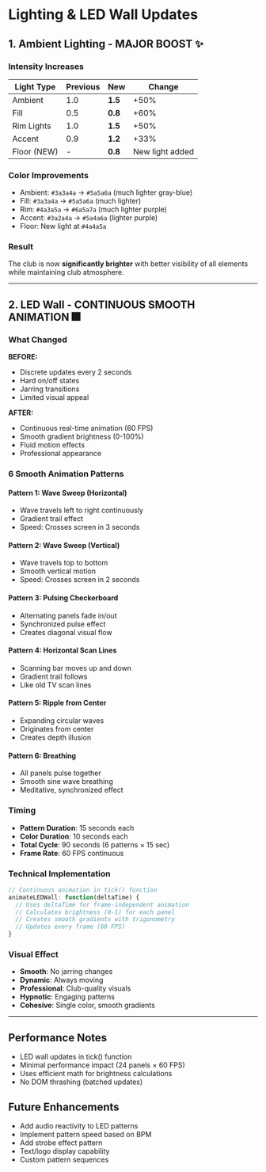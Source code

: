 # Lighting & LED Wall Updates

## 1. Ambient Lighting - MAJOR BOOST ✨

### Intensity Increases
| Light Type | Previous | New | Change |
|-----------|----------|-----|--------|
| Ambient | 1.0 | **1.5** | +50% |
| Fill | 0.5 | **0.8** | +60% |
| Rim Lights | 1.0 | **1.5** | +50% |
| Accent | 0.9 | **1.2** | +33% |
| Floor (NEW) | - | **0.8** | New light added |

### Color Improvements
- Ambient: `#3a3a4a` → `#5a5a6a` (much lighter gray-blue)
- Fill: `#3a3a4a` → `#5a5a6a` (much lighter)
- Rim: `#4a3a5a` → `#6a5a7a` (much lighter purple)
- Accent: `#3a2a4a` → `#5a4a6a` (lighter purple)
- Floor: New light at `#4a4a5a`

### Result
The club is now **significantly brighter** with better visibility of all elements while maintaining club atmosphere.

---

## 2. LED Wall - CONTINUOUS SMOOTH ANIMATION 🎆

### What Changed
**BEFORE:**
- Discrete updates every 2 seconds
- Hard on/off states
- Jarring transitions
- Limited visual appeal

**AFTER:**
- Continuous real-time animation (60 FPS)
- Smooth gradient brightness (0-100%)
- Fluid motion effects
- Professional appearance

### 6 Smooth Animation Patterns

#### Pattern 1: Wave Sweep (Horizontal)
- Wave travels left to right continuously
- Gradient trail effect
- Speed: Crosses screen in 3 seconds

#### Pattern 2: Wave Sweep (Vertical)
- Wave travels top to bottom
- Smooth vertical motion
- Speed: Crosses screen in 2 seconds

#### Pattern 3: Pulsing Checkerboard
- Alternating panels fade in/out
- Synchronized pulse effect
- Creates diagonal visual flow

#### Pattern 4: Horizontal Scan Lines
- Scanning bar moves up and down
- Gradient trail follows
- Like old TV scan lines

#### Pattern 5: Ripple from Center
- Expanding circular waves
- Originates from center
- Creates depth illusion

#### Pattern 6: Breathing
- All panels pulse together
- Smooth sine wave breathing
- Meditative, synchronized effect

### Timing
- **Pattern Duration**: 15 seconds each
- **Color Duration**: 10 seconds each
- **Total Cycle**: 90 seconds (6 patterns × 15 sec)
- **Frame Rate**: 60 FPS continuous

### Technical Implementation
```javascript
// Continuous animation in tick() function
animateLEDWall: function(deltaTime) {
  // Uses deltaTime for frame-independent animation
  // Calculates brightness (0-1) for each panel
  // Creates smooth gradients with trigonometry
  // Updates every frame (60 FPS)
}
```

### Visual Effect
- **Smooth**: No jarring changes
- **Dynamic**: Always moving
- **Professional**: Club-quality visuals
- **Hypnotic**: Engaging patterns
- **Cohesive**: Single color, smooth gradients

---

## Performance Notes
- LED wall updates in tick() function
- Minimal performance impact (24 panels × 60 FPS)
- Uses efficient math for brightness calculations
- No DOM thrashing (batched updates)

## Future Enhancements
- Add audio reactivity to LED patterns
- Implement pattern speed based on BPM
- Add strobe effect pattern
- Text/logo display capability
- Custom pattern sequences
